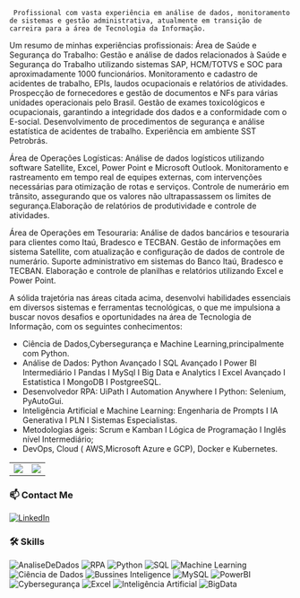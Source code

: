     Profissional com vasta experiência em análise de dados, monitoramento de sistemas e gestão administrativa, atualmente em transição de carreira para a área de Tecnologia da Informação. 

Um resumo de minhas experiências profissionais:
Área de Saúde e Segurança do Trabalho:
Gestão e análise de dados relacionados à Saúde e Segurança do Trabalho utilizando sistemas SAP, HCM/TOTVS e SOC para aproximadamente 1000 funcionários.
Monitoramento e cadastro de acidentes de trabalho, EPIs, laudos ocupacionais e relatórios de atividades.
Prospecção de fornecedores e gestão de documentos e NFs para várias unidades operacionais pelo Brasil. 
Gestão de exames toxicológicos e ocupacionais, garantindo a integridade dos dados e a conformidade com o E-social.
Desenvolvimento de procedimentos de segurança e análise estatística de acidentes de trabalho.
Experiência em ambiente SST Petrobrás. 

Área de Operações Logísticas:
Análise de dados logísticos utilizando software Satellite, Excel, Power Point e Microsoft Outlook.
Monitoramento e rastreamento em tempo real de equipes externas, com intervenções necessárias para otimização de rotas e serviços.
Controle de numerário em trânsito, assegurando que os valores não ultrapassassem os limites de segurança.Elaboração de relatórios de produtividade e controle de atividades.

Área de Operações em Tesouraria:
Análise de dados bancários e tesouraria para clientes como Itaú, Bradesco e TECBAN.
Gestão de informações em sistema Satellite, com atualização e configuração de dados de controle de numerário.
Suporte administrativo em sistemas do Banco Itaú, Bradesco e TECBAN.
Elaboração e controle de planilhas e relatórios utilizando Excel e Power Point.

A sólida trajetória nas áreas citada acima, desenvolvi habilidades essenciais em diversos sistemas e ferramentas tecnológicas, o que me impulsiona a buscar novos desafios e oportunidades na área de Tecnologia de Informação, com os seguintes conhecimentos:
- Ciência de Dados,Cybersegurança e Machine Learning,principalmente com Python.
- Análise de Dados: Python Avançado I SQL Avançado I Power BI Intermediário I Pandas I MySql I Big Data e Analytics I Excel Avançado I Estatistica I MongoDB I PostgreeSQL.
- Desenvolvedor RPA: UiPath I Automation Anywhere I Python: Selenium, PyAutoGui.
- Inteligência Artificial e Machine Learning: Engenharia de Prompts I IA Generativa I PLN I Sistemas Especialistas. 
- Metodologias ágeis: Scrum e Kamban I Lógica de Programação I Inglês nível Intermediário;
- DevOps, Cloud ( AWS,Microsoft Azure e GCP), Docker e Kubernetes.

<table>
  <tr style="border: none;">
    <td style="border: none;">
      <picture>
        <source
    srcset="https://github-readme-stats.vercel.app/api?username=Daniel010203&show_icons=true&theme=dark&title_color=C00502&icon_color=C00182"
          media="(prefers-color-scheme: dark)"
        />
        <source
          srcset="https://github-readme-stats.vercel.app/api?username=Daniel010203&show_icons=true&title_color=F00102&icon_color=C00182"
          media="(prefers-color-scheme: light), (prefers-color-scheme: no-preference)"
        />
        <img src="https://github-readme-stats.vercel.app/api?username=Daniel010203&show_icons=true&title_color=C20102&icon_color=C40702" />
      </picture>
    </td>
    <td style="border: none;">
      <picture>
        <source
          srcset="https://github-readme-stats.vercel.app/api/top-langs/?username=Daniel010203&layout=compact&theme=dark&title_color=C20192"
          media="(prefers-color-scheme: dark)"
        />
        <source
          srcset="https://github-readme-stats.vercel.app/api/top-langs/?username=Daniel010203&layout=compact&title_color=C04180"
          media="(prefers-color-scheme: light), (prefers-color-scheme: no-preference)"
        />
        <img src="https://github-readme-stats.vercel.app/api/top-langs/?username=Daniel010203&layout=compact&title_color=C00104" />
      </picture>
    </td>
  </tr>
</table>

### 📫 Contact Me

[![LinkedIn](https://img.shields.io/badge/-LinkedIn-0077B5?style=flat&logo=LinkedIn&logoColor=white)](https://www.linkedin.com/in/danielvieira-tecnologia-dados-ia/)


### 🛠️ Skills

![AnaliseDeDados](https://img.shields.io/badge/-AnaliseDeDados-E34F36?style=flat&logo=html5&logoColor=white)
![RPA](https://img.shields.io/badge/-RPA-1572B2?style=flat&logo=css3&logoColor=white)
![Python](https://img.shields.io/badge/-Python-563D7C?style=flat&logo=bootstrap&logoColor=white)
![SQL](https://img.shields.io/badge/-SQL-F7DF1E?style=flat&logo=javascript&logoColor=black)
![Machine Learning](https://img.shields.io/badge/-MachineLearning-61DAFB?style=flat&logo=react&logoColor=black)
![Ciência de Dados](https://img.shields.io/badge/-CiênciaDeDados?style=flat&logo=express&logoColor=white)
![Bussines Inteligence](https://img.shields.io/badge/-BussinesInteligence?style=flat&logo=node.js&logoColor=white)
![MySQL](https://img.shields.io/badge/-MySQL-4479A1?style=flat&logo=mysql&logoColor=white)
![PowerBI](https://img.shields.io/badge/-PowerBI-2496ED?style=flat&logo=docker&logoColor=white)
![Cybersegurança](https://img.shields.io/badge/-Cybersegurança-181717?style=flat&logo=github&logoColor=white)
![Excel](https://img.shields.io/badge/-Excel-181817?style=flat&logo=github&logoColor=white)
![Inteligência Artificial](https://img.shields.io/badge/-InteligênciaArtificial-181727?style=flat&logo=github&logoColor=white)
![BigData](https://img.shields.io/badge/-BigData-181719?style=flat&logo=github&logoColor=white)


